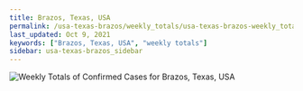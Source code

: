 ```yaml
---
title: Brazos, Texas, USA
permalink: /usa-texas-brazos/weekly_totals/usa-texas-brazos-weekly_totals.html
last_updated: Oct 9, 2021
keywords: ["Brazos, Texas, USA", "weekly totals"]
sidebar: usa-texas-brazos_sidebar
---
```


![Weekly Totals of Confirmed Cases for Brazos, Texas, USA](/covid_tracker/images/graphs/usa-texas-brazos-weekly_totals_graph.png)
